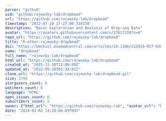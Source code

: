 ```yaml
---
parser: "github"
uid: "github/rajewsky-lab/dropbead"
url: "https://github.com/rajewsky-lab/dropbead"
timestamp: "2022-07-20 17:27:00.334338"
description: "Basic Exploration and Analysis of Drop-seq Data"
avatar: "https://avatars.githubusercontent.com/u/17617158?v=4"
repo_url: "https://github.com/rajewsky-lab/dropbead"
title: "R-other-rajewsky-dropbead"
doi: "https://bmcbiol.biomedcentral.com/articles/10.1186/s12915-017-0383-5"
name: "dropbead"
full_name: "rajewsky-lab/dropbead"
html_url: "https://github.com/rajewsky-lab/dropbead"
created_at: "2015-11-30T12:09:09Z"
updated_at: "2022-05-20T01:34:01Z"
clone_url: "https://github.com/rajewsky-lab/dropbead.git"
size: 2790
stargazers_count: 6
watchers_count: 6
language: "HTML"
open_issues_count: 6
subscribers_count: 5
owner: {"html_url": "https://github.com/rajewsky-lab", "avatar_url": "https://avatars.githubusercontent.com/u/17617158?v=4", "login": "rajewsky-lab", "type": "Organization"}
date: "2024-03-02 14:20:04.897891"
---
```

